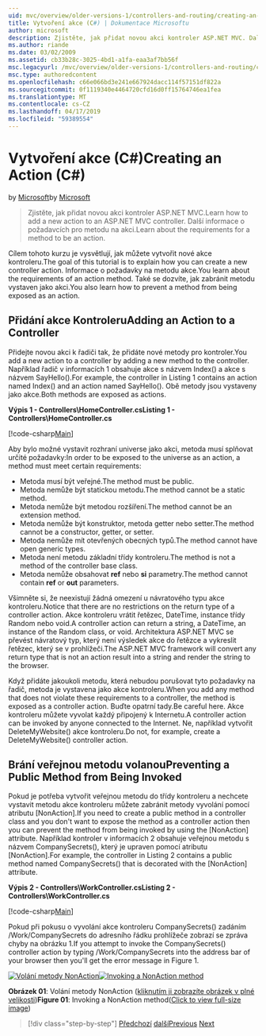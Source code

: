 ```yaml
---
uid: mvc/overview/older-versions-1/controllers-and-routing/creating-an-action-cs
title: Vytvoření akce (C#) | Dokumentace Microsoftu
author: microsoft
description: Zjistěte, jak přidat novou akci kontroler ASP.NET MVC. Další informace o požadavcích pro metodu na akci.
ms.author: riande
ms.date: 03/02/2009
ms.assetid: cb33b28c-3025-4bd1-a1fa-eaa3af7bb56f
msc.legacyurl: /mvc/overview/older-versions-1/controllers-and-routing/creating-an-action-cs
msc.type: authoredcontent
ms.openlocfilehash: c66e066bd3e241e667924dacc114f57151df822a
ms.sourcegitcommit: 0f1119340e4464720cfd16d0ff15764746ea1fea
ms.translationtype: MT
ms.contentlocale: cs-CZ
ms.lasthandoff: 04/17/2019
ms.locfileid: "59389554"
---
```

# <a name="creating-an-action-c"></a><span data-ttu-id="44e1c-104">Vytvoření akce (C#)</span><span class="sxs-lookup"><span data-stu-id="44e1c-104">Creating an Action (C#)</span></span>

<span data-ttu-id="44e1c-105">by [Microsoft](https://github.com/microsoft)</span><span class="sxs-lookup"><span data-stu-id="44e1c-105">by [Microsoft](https://github.com/microsoft)</span></span>

> <span data-ttu-id="44e1c-106">Zjistěte, jak přidat novou akci kontroler ASP.NET MVC.</span><span class="sxs-lookup"><span data-stu-id="44e1c-106">Learn how to add a new action to an ASP.NET MVC controller.</span></span> <span data-ttu-id="44e1c-107">Další informace o požadavcích pro metodu na akci.</span><span class="sxs-lookup"><span data-stu-id="44e1c-107">Learn about the requirements for a method to be an action.</span></span>


<span data-ttu-id="44e1c-108">Cílem tohoto kurzu je vysvětlují, jak můžete vytvořit nové akce kontroleru.</span><span class="sxs-lookup"><span data-stu-id="44e1c-108">The goal of this tutorial is to explain how you can create a new controller action.</span></span> <span data-ttu-id="44e1c-109">Informace o požadavky na metodu akce.</span><span class="sxs-lookup"><span data-stu-id="44e1c-109">You learn about the requirements of an action method.</span></span> <span data-ttu-id="44e1c-110">Také se dozvíte, jak zabránit metodu vystaven jako akci.</span><span class="sxs-lookup"><span data-stu-id="44e1c-110">You also learn how to prevent a method from being exposed as an action.</span></span>

## <a name="adding-an-action-to-a-controller"></a><span data-ttu-id="44e1c-111">Přidání akce Kontroleru</span><span class="sxs-lookup"><span data-stu-id="44e1c-111">Adding an Action to a Controller</span></span>

<span data-ttu-id="44e1c-112">Přidejte novou akci k řadiči tak, že přidáte nové metody pro kontroler.</span><span class="sxs-lookup"><span data-stu-id="44e1c-112">You add a new action to a controller by adding a new method to the controller.</span></span> <span data-ttu-id="44e1c-113">Například řadič v informacích 1 obsahuje akce s názvem Index() a akce s názvem SayHello().</span><span class="sxs-lookup"><span data-stu-id="44e1c-113">For example, the controller in Listing 1 contains an action named Index() and an action named SayHello().</span></span> <span data-ttu-id="44e1c-114">Obě metody jsou vystaveny jako akce.</span><span class="sxs-lookup"><span data-stu-id="44e1c-114">Both methods are exposed as actions.</span></span>

<span data-ttu-id="44e1c-115">**Výpis 1 - Controllers\HomeController.cs**</span><span class="sxs-lookup"><span data-stu-id="44e1c-115">**Listing 1 - Controllers\HomeController.cs**</span></span>

[!code-csharp[Main](creating-an-action-cs/samples/sample1.cs)]

<span data-ttu-id="44e1c-116">Aby bylo možné vystavit rozhraní universe jako akci, metoda musí splňovat určité požadavky:</span><span class="sxs-lookup"><span data-stu-id="44e1c-116">In order to be exposed to the universe as an action, a method must meet certain requirements:</span></span>

- <span data-ttu-id="44e1c-117">Metoda musí být veřejné.</span><span class="sxs-lookup"><span data-stu-id="44e1c-117">The method must be public.</span></span>
- <span data-ttu-id="44e1c-118">Metoda nemůže být statickou metodu.</span><span class="sxs-lookup"><span data-stu-id="44e1c-118">The method cannot be a static method.</span></span>
- <span data-ttu-id="44e1c-119">Metoda nemůže být metodou rozšíření.</span><span class="sxs-lookup"><span data-stu-id="44e1c-119">The method cannot be an extension method.</span></span>
- <span data-ttu-id="44e1c-120">Metoda nemůže být konstruktor, metoda getter nebo setter.</span><span class="sxs-lookup"><span data-stu-id="44e1c-120">The method cannot be a constructor, getter, or setter.</span></span>
- <span data-ttu-id="44e1c-121">Metoda nemůže mít otevřených obecných typů.</span><span class="sxs-lookup"><span data-stu-id="44e1c-121">The method cannot have open generic types.</span></span>
- <span data-ttu-id="44e1c-122">Metoda není metodu základní třídy kontroleru.</span><span class="sxs-lookup"><span data-stu-id="44e1c-122">The method is not a method of the controller base class.</span></span>
- <span data-ttu-id="44e1c-123">Metoda nemůže obsahovat **ref** nebo **si** parametry.</span><span class="sxs-lookup"><span data-stu-id="44e1c-123">The method cannot contain **ref** or **out** parameters.</span></span>

<span data-ttu-id="44e1c-124">Všimněte si, že neexistují žádná omezení u návratového typu akce kontroleru.</span><span class="sxs-lookup"><span data-stu-id="44e1c-124">Notice that there are no restrictions on the return type of a controller action.</span></span> <span data-ttu-id="44e1c-125">Akce kontroleru vrátit řetězec, DateTime, instance třídy Random nebo void.</span><span class="sxs-lookup"><span data-stu-id="44e1c-125">A controller action can return a string, a DateTime, an instance of the Random class, or void.</span></span> <span data-ttu-id="44e1c-126">Architektura ASP.NET MVC se převést návratový typ, který není výsledek akce do řetězce a vykreslit řetězec, který se v prohlížeči.</span><span class="sxs-lookup"><span data-stu-id="44e1c-126">The ASP.NET MVC framework will convert any return type that is not an action result into a string and render the string to the browser.</span></span>

<span data-ttu-id="44e1c-127">Když přidáte jakoukoli metodu, která nebudou porušovat tyto požadavky na řadič, metoda je vystavena jako akce kontroleru.</span><span class="sxs-lookup"><span data-stu-id="44e1c-127">When you add any method that does not violate these requirements to a controller, the method is exposed as a controller action.</span></span> <span data-ttu-id="44e1c-128">Buďte opatrní tady.</span><span class="sxs-lookup"><span data-stu-id="44e1c-128">Be careful here.</span></span> <span data-ttu-id="44e1c-129">Akce kontroleru můžete vyvolat každý připojený k Internetu.</span><span class="sxs-lookup"><span data-stu-id="44e1c-129">A controller action can be invoked by anyone connected to the Internet.</span></span> <span data-ttu-id="44e1c-130">Ne, například vytvořit DeleteMyWebsite() akce kontroleru.</span><span class="sxs-lookup"><span data-stu-id="44e1c-130">Do not, for example, create a DeleteMyWebsite() controller action.</span></span>

## <a name="preventing-a-public-method-from-being-invoked"></a><span data-ttu-id="44e1c-131">Brání veřejnou metodu volanou</span><span class="sxs-lookup"><span data-stu-id="44e1c-131">Preventing a Public Method from Being Invoked</span></span>

<span data-ttu-id="44e1c-132">Pokud je potřeba vytvořit veřejnou metodu do třídy kontroleru a nechcete vystavit metodu akce kontroleru můžete zabránit metody vyvolání pomocí atributu [NonAction].</span><span class="sxs-lookup"><span data-stu-id="44e1c-132">If you need to create a public method in a controller class and you don't want to expose the method as a controller action then you can prevent the method from being invoked by using the [NonAction] attribute.</span></span> <span data-ttu-id="44e1c-133">Například kontroler v informacích 2 obsahuje veřejnou metodu s názvem CompanySecrets(), který je upraven pomocí atributu [NonAction].</span><span class="sxs-lookup"><span data-stu-id="44e1c-133">For example, the controller in Listing 2 contains a public method named CompanySecrets() that is decorated with the [NonAction] attribute.</span></span>

<span data-ttu-id="44e1c-134">**Výpis 2 - Controllers\WorkController.cs**</span><span class="sxs-lookup"><span data-stu-id="44e1c-134">**Listing 2 - Controllers\WorkController.cs**</span></span>

[!code-csharp[Main](creating-an-action-cs/samples/sample2.cs)]

<span data-ttu-id="44e1c-135">Pokud při pokusu o vyvolání akce kontroleru CompanySecrets() zadáním /Work/CompanySecrets do adresního řádku prohlížeče zobrazí se zpráva chyby na obrázku 1.</span><span class="sxs-lookup"><span data-stu-id="44e1c-135">If you attempt to invoke the CompanySecrets() controller action by typing /Work/CompanySecrets into the address bar of your browser then you'll get the error message in Figure 1.</span></span>


<span data-ttu-id="44e1c-136">[![Volání metody NonAction](creating-an-action-cs/_static/image1.jpg)](creating-an-action-cs/_static/image1.png)</span><span class="sxs-lookup"><span data-stu-id="44e1c-136">[![Invoking a NonAction method](creating-an-action-cs/_static/image1.jpg)](creating-an-action-cs/_static/image1.png)</span></span>

<span data-ttu-id="44e1c-137">**Obrázek 01**: Volání metody NonAction ([kliknutím ji zobrazíte obrázek v plné velikosti](creating-an-action-cs/_static/image2.png))</span><span class="sxs-lookup"><span data-stu-id="44e1c-137">**Figure 01**: Invoking a NonAction method([Click to view full-size image](creating-an-action-cs/_static/image2.png))</span></span>

> [!div class="step-by-step"]
> <span data-ttu-id="44e1c-138">[Předchozí](creating-a-controller-cs.md)
> [další](asp-net-mvc-routing-overview-vb.md)</span><span class="sxs-lookup"><span data-stu-id="44e1c-138">[Previous](creating-a-controller-cs.md)
[Next](asp-net-mvc-routing-overview-vb.md)</span></span>
